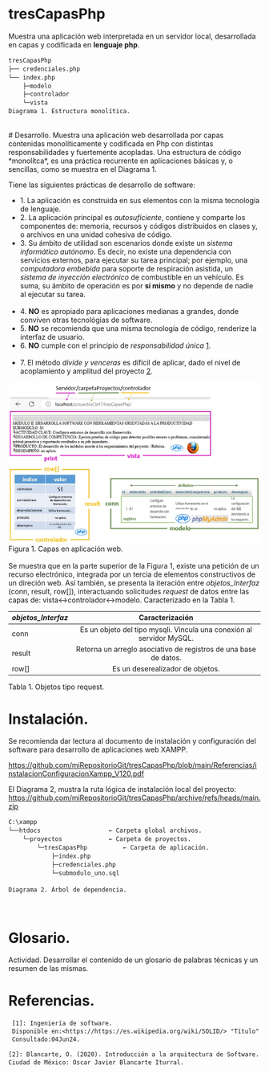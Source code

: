 # tresCapasPhp
Muestra una aplicación web interpretada en un servidor local, 
desarrollada en capas y codificada en **lenguaje php**.

```bash
tresCapasPhp
├── credenciales.php
└── index.php
	├─modelo
	├─controlador
	└─vista
Diagrama 1. Estructura monolítica.
```
</br>
# Desarrollo.
Muestra una aplicación web desarrollada por capas contenidas monolíticamente y codificada en Php 
con distintas responsabilidades y fuertemente acopladas. 
Una estructura de código *monolítca*, es una práctica 
recurrente en aplicaciones básicas y, o sencillas, como se muestra en el 
Diagrama 1.

Tiene las siguientes prácticas de desarrollo de software:
     <ul> 
	 <li> 1. La aplicación es construida en sus elementos con la misma tecnología de lenguaje.</li>
	 <li> 2. La aplicación principal es _autosuficiente_, contiene y comparte 
			 los componentes de: memoria, recursos y códigos distribuidos en clases y, o archivos
			 en una unidad cohesiva de código.</li>
	 <li> 3. Su ámbito de utilidad son escenarios donde existe un _sistema informático 
			 autónomo_. Es decir, no existe una dependencia con servicios externos, 
			 para ejecutar su tarea principal; por ejemplo, una _computadora embebida_
			 para soporte de respiración asistida, un _sistema de inyección electrónico_ de 
			 combustible en un vehículo. Es suma, su ámbito de operación es por 
			 **sí mismo** y no depende de nadie al ejecutar su tarea.</li>	
	 <li> 4. **NO** es apropiado para aplicaciones medianas a grandes,
			 donde conviven otras tecnológias de software.</li> 
	 <li> 5. **NO** se recomienda que una misma tecnología de código, renderize la interfaz de usuario.</li> 
	 <li> 6. **NO** cumple con el principio de _responsabilidad única_ [1]. </li>			 
	 <li> 7. El método _divide y venceras_  es difícil de aplicar, dado el nivel de 
			 acoplamiento y amplitud del proyecto [2]. </li>
     </ul>
     
![capasModeloVistaControlador](/img/capasModeloVistaControlador.jpg "modelo en capascon Php")
</br>
					Figura 1. Capas en aplicación web.
</br></br>
Se muestra que en la parte superior de la Figura 1, existe una petición de un recurso electrónico, integrada por un tercia de elementos 
constructivos de un direción web. 
Así también, se presenta la iteración entre _objetos_Interfaz_  (conn, result, row[]), interactuando solicitudes _request_ de 
datos entre las capas de: vista↔controlador↔modelo. Caracterizado en la Tabla 1.

| _objetos_Interfaz_ | Caracterización | 
|:-------------- |:----------:| 
| conn           | Es un objeto del tipo mysqli. Vincula una conexión al servidor MySQL.| 
| result         | Retorna un arreglo asociativo de registros de una base de datos.    | 
| row[]          | Es un deserealizador de objetos. | 
Tabla 1. Objetos tipo request.
</br>

# Instalación.

Se recomienda dar lectura al documento de instalación y configuración del software para desarrollo de aplicaciones web
XAMPP.   

https://github.com/miRepositorioGit/tresCapasPhp/blob/main/Referencias/instalacionConfiguracionXampp_V120.pdf

El Diagrama 2, mustra la ruta lógica de instalación local del proyecto:
https://github.com/miRepositorioGit/tresCapasPhp/archive/refs/heads/main.zip


```bash
C:\xampp
└──htdocs					← Carpeta global archivos.
	└─proyectos				← Carpeta de proyectos.
		└─tresCapasPhp			← Carpeta de aplicación.
			├─index.php
			├─credenciales.php
			└─submodulo_uno.sql
	
Diagrama 2. Árbol de dependencia.
```
</br>

# Glosario. 

Actividad.  Desarrollar el contenido de un glosario de palabras técnicas y un resumen de las mismas.


# Referencias.

[1]: https://es.wikipedia.org/wiki/SOLID 

     [1]: Ingeniería de software.
     Disponible en:<https://https://es.wikipedia.org/wiki/SOLID/> "Título"
     Consultado:04Jun24.
	 
[2]: https://reactiveprogramming.io/blog/es/estilos-arquitectonicos/capas 
	
	[2]: Blancarte, O. (2020). Introducción a la arquitectura de Software. 
	Ciudad de México: Oscar Javier Blancarte Iturral.
